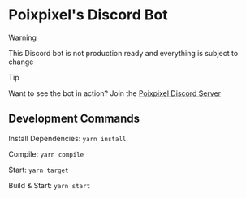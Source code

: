 # Poixpixel's Discord Bot

> [!WARNING]
> This Discord bot is not production ready and everything is subject to change

> [!TIP]
> Want to see the bot in action? Join the [Poixpixel Discord Server](https://discord.gg/KRTGjxx7gY)

## Development Commands

Install Dependencies: ``yarn install``

Compile: ``yarn compile``

Start: ``yarn target``

Build & Start: ``yarn start``
